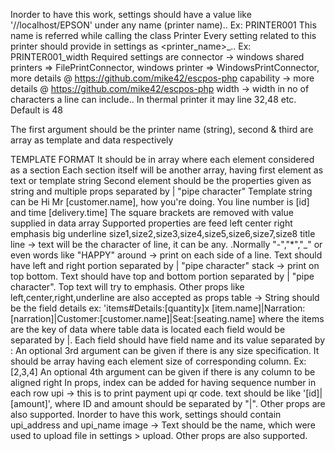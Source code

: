Inorder to have this work, settings should have a value like '//localhost/EPSON' under any name (printer name).. Ex: PRINTER001 This name is referred while calling the class Printer
Every setting related to this printer should provide in settings as <printer_name>_<settings name>.. Ex: PRINTER001_width
Required settings are connector -> windows shared printers => FilePrintConnector, windows printer => WindowsPrintConnector, more details @ https://github.com/mike42/escpos-php
capability -> more details @ https://github.com/mike42/escpos-php
width -> width in no of characters a line can include.. In thermal printer it may line 32,48 etc. Default is 48

The first argument should be the printer name (string), second & third are array as template and data respectively


TEMPLATE FORMAT
It should be in array where each element considered as a section
Each section itself will be another array, having first element as text or template string
Second element should be the properties given as string and multiple props separated by | "pipe character"
Template string can be
Hi Mr [customer.name], how you're doing. You line number is [id] and time [delivery.time]
The square brackets are removed with value supplied in data array
Supported properties are
feed
left
center
right
emphasis
big
underline
size1,size2,size3,size4,size5,size6,size7,size8
title
line -> text will be the character of line, it can be any. .Normally "-","*","_" or even words like "HAPPY"
around -> print on each side of a line. Text should have left and right portion separated by | "pipe character"
stack -> print on top bottom. Text should have top and bottom portion separated by | "pipe character". Top text will try to emphasis. Other props like left,center,right,underline are also accepted as props
table -> String should be the field details ex: 'items#Details:[quantity]x [item.name]|Narration:[narration]|Customer:[customer.name]|Seat:[seating.name]
where the items are the key of data where table data is located
each field would be separated by |. Each field should have field name and its value separated by :
An optional 3rd argument can be given if there is any size specification. It should be array having each element size of corresponding column. Ex: [2,3,4]
An optional 4th argument can be given if there is any column to be aligned right
In props, index can be added for having sequence number in each row
upi -> this is to print payment upi qr code. text should be like '[id]|[amount]', where ID and amount should be separated by "|". Other props are also supported.
Inorder to have this work, settings should contain upi_address and upi_name
image -> Text should be the name, which were used to upload file in settings > upload. Other props are also supported.

